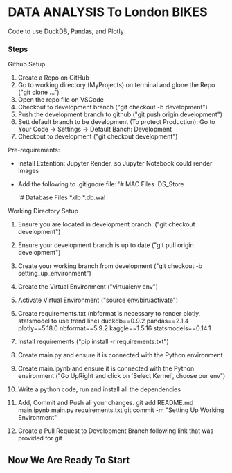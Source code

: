 # DATA ANALYSIS To London BIKES
Code to use DuckDB, Pandas, and Plotly

### Steps
Github Setup
1. Create a Repo on GitHub
2. Go to working directory (MyProjects) on terminal and glone the Repo ("git clone ...")
3. Open the repo file on VSCode
4. Checkout to development branch ("git checkout -b development")
5. Push the development branch to github ("git push origin development")
6. Sett default branch to be development (To protect Production): Go to Your Code -> Settings -> Default Banch: Development
7. Checkout to development ("git checkout development")

Pre-requirements:
- Install Extention: Jupyter Render, so Jupyter Notebook could render images
- Add the following to .gitignore file:
    '# MAC Files
    .DS_Store

    '# Database Files
    *.db
    *.db.wal


Working Directory Setup
1. Ensure you are located in development branch: ("git checkout development")
2. Ensure your development branch is up to date ("git pull origin development")
3. Create your working branch from development ("git checkout -b setting_up_environment")
4. Create the Virtual Environment ("virtualenv env")
5. Activate Virtual Environment ("source env/bin/activate")
6. Create requirements.txt (nbformat is necessary to render plotly, statsmodel to use trend line)
    duckdb==0.9.2
    pandas==2.1.4
    plotly==5.18.0
    nbformat==5.9.2
    kaggle==1.5.16
    statsmodels==0.14.1
7. Install requirements ("pip install -r requirements.txt")
8. Create main.py and ensure it is connected with the Python environment
9. Create main.ipynb and ensure it is connected with the Python environment ("Go UpRight and click on 'Select Kernel', choose our env")
10. Write a python code, run and install all the dependencies
11. Add, Commit and Push all your changes.
    git add README.md main.ipynb main.py requirements.txt
    git commit -m "Setting Up Working Environment"
    
12. Create a Pull Request to Development Branch following link that was provided for git

## Now We Are Ready To Start
